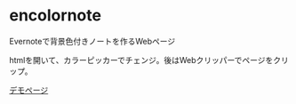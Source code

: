 # encolornote
Evernoteで背景色付きノートを作るWebページ

htmlを開いて、カラーピッカーでチェンジ。後はWebクリッパーでページをクリップ。

<a href="https://dl.dropboxusercontent.com/u/554861/admin/plugin/enchangebgcolor/changebackground.html">デモページ</a>
